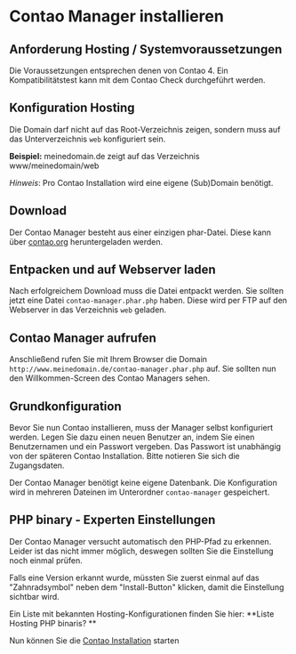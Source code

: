 # Contao Manager installieren

## Anforderung Hosting / Systemvoraussetzungen
Die Voraussetzungen entsprechen denen von Contao 4. Ein Kompatibilitätstest kann mit dem Contao Check durchgeführt werden.


## Konfiguration Hosting
Die Domain darf nicht auf das Root-Verzeichnis zeigen, sondern muss auf das
Unterverzeichnis `web` konfiguriert sein.

**Beispiel:**
meinedomain.de zeigt auf das Verzeichnis www/meinedomain/web

*Hinweis*: Pro Contao Installation wird eine eigene (Sub)Domain benötigt.


## Download
Der Contao Manager besteht aus einer einzigen phar-Datei. Diese kann über
[contao.org][1] heruntergeladen werden.


## Entpacken und auf Webserver laden
Nach erfolgreichem Download muss die Datei entpackt werden. Sie sollten jetzt
eine Datei `contao-manager.phar.php` haben.
Diese wird per FTP auf den Webserver in das Verzeichnis `web` geladen. 


## Contao Manager aufrufen
Anschließend rufen Sie mit Ihrem Browser die Domain
`http://www.meinedomain.de/contao-manager.phar.php` auf.
Sie sollten nun den Willkommen-Screen des Contao Managers sehen.


## Grundkonfiguration
Bevor Sie nun Contao installieren, muss der Manager selbst konfiguriert werden.
Legen Sie dazu einen neuen Benutzer an, indem Sie einen Benutzernamen und ein
Passwort vergeben.
Das Passwort ist unabhängig von der späteren Contao Installation. Bitte notieren
Sie sich die Zugangsdaten.

Der Contao Manager benötigt keine eigene Datenbank.
Die Konfiguration wird in mehreren Dateinen im Unterordner `contao-manager`
gespeichert.


## PHP binary - Experten Einstellungen
Der Contao Manager versucht automatisch den PHP-Pfad zu erkennen.
Leider ist das nicht immer möglich, deswegen sollten Sie die Einstellung noch
einmal prüfen.

Falls eine Version erkannt wurde, müssten Sie zuerst einmal auf das
"Zahnradsymbol" neben dem "Install-Button" klicken, damit die Einstellung
sichtbar wird.

Ein Liste mit bekannten Hosting-Konfigurationen finden Sie hier:
**Liste Hosting PHP binaris? **

Nun können Sie die [Contao Installation](installation-contao.md) starten


[1]: https://contao.org/de/download.html
